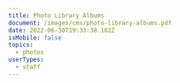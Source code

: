 ```yaml
---
title: Photo Library Albums
document: /images/cms/photo-library-albums.pdf
date: 2022-06-30T19:33:38.182Z
isMobile: false
topics:
  - photos
userTypes:
  - staff
---
```

